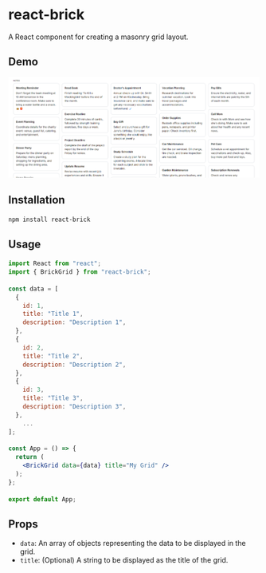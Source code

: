 # react-brick

A React component for creating a masonry grid layout.

## Demo

![Demo Image](https://github.com/nikhil101001/react-brick/blob/main/demo.png?raw=true)

## Installation

```bash
npm install react-brick
```

## Usage

```jsx
import React from "react";
import { BrickGrid } from "react-brick";

const data = [
  {
    id: 1,
    title: "Title 1",
    description: "Description 1",
  },
  {
    id: 2,
    title: "Title 2",
    description: "Description 2",
  },
  {
    id: 3,
    title: "Title 3",
    description: "Description 3",
  },
    ...
];

const App = () => {
  return (
    <BrickGrid data={data} title="My Grid" />
  );
};

export default App;
```

## Props

- `data`: An array of objects representing the data to be displayed in the grid.
- `title`: (Optional) A string to be displayed as the title of the grid.
